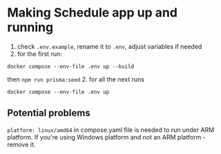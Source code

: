 # Making Schedule app up and running

1. check `.env.example`, rename it to `.env`, adjust variables if needed
2. for the first run:

`docker compose --env-file .env up --build`

then `npm run prisma:seed`
2. for all the next runs

`docker compose --env-file .env up`

## Potential problems
`platform: linux/amd64` in compose.yaml file is needed to run under ARM platform. If you're using Windows platform and not an ARM platform - remove it.
